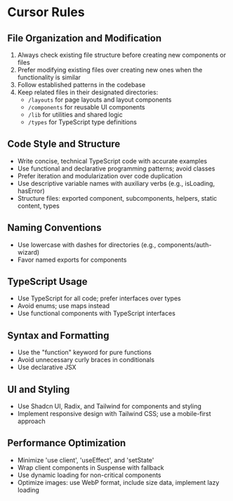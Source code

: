 # Cursor Rules

## File Organization and Modification

1. Always check existing file structure before creating new components or files
2. Prefer modifying existing files over creating new ones when the functionality is similar
3. Follow established patterns in the codebase
4. Keep related files in their designated directories:
   - `/layouts` for page layouts and layout components
   - `/components` for reusable UI components
   - `/lib` for utilities and shared logic
   - `/types` for TypeScript type definitions

## Code Style and Structure

- Write concise, technical TypeScript code with accurate examples
- Use functional and declarative programming patterns; avoid classes
- Prefer iteration and modularization over code duplication
- Use descriptive variable names with auxiliary verbs (e.g., isLoading, hasError)
- Structure files: exported component, subcomponents, helpers, static content, types

## Naming Conventions

- Use lowercase with dashes for directories (e.g., components/auth-wizard)
- Favor named exports for components

## TypeScript Usage

- Use TypeScript for all code; prefer interfaces over types
- Avoid enums; use maps instead
- Use functional components with TypeScript interfaces

## Syntax and Formatting

- Use the "function" keyword for pure functions
- Avoid unnecessary curly braces in conditionals
- Use declarative JSX

## UI and Styling

- Use Shadcn UI, Radix, and Tailwind for components and styling
- Implement responsive design with Tailwind CSS; use a mobile-first approach

## Performance Optimization

- Minimize 'use client', 'useEffect', and 'setState'
- Wrap client components in Suspense with fallback
- Use dynamic loading for non-critical components
- Optimize images: use WebP format, include size data, implement lazy loading 